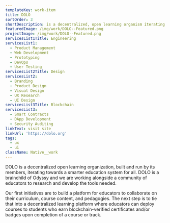 ```yaml
---
templateKey: work-item
title: DOLO
sortOrder: 3
shortDescription: is a decentralized, open learning organism iterating on a smarter education system for all.
featuredImage: /img/work/DOLO--Featured.png
projectImage: /img/work/DOLO--Featured.png
servicesList1Title: Engineering
servicesList1:
  - Product Management
  - Web Development
  - Prototyping
  - DevOps
  - User Testing
servicesList2Title: Design
servicesList2:
  - Branding
  - Product Design
  - Visual Design
  - UX Research
  - UI Design
servicesList3Title: Blockchain
servicesList3:
  - Smart Contracts
  - DApp Development
  - Security Auditing
linkText: visit site
linkUrl: 'https://dolo.org'
tags:
  - ux
  - ui
className: Native__work
---
```


DOLO is a decentralized open learning organization, built and run by its members, iterating towards a smarter education system for all. DOLO is a brainchild of Odyssy and we are working alongside a community of educators to research and develop the tools needed.

Our first initiatives are to build a platform for educators to collaborate on their curriculum, course content, and pedagogies. The next step is to tie that into a decentralized learning platform where educators can deploy courses to students who earn blockchain-verified certificates and/or badges upon completion of a course or track.
